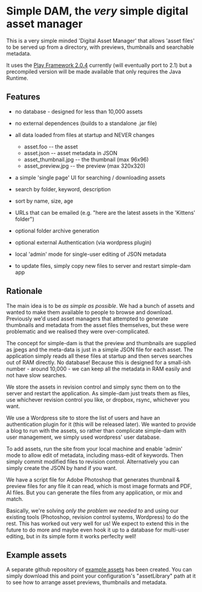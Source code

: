 Simple DAM, the *very* simple digital asset manager
===================================================

This is a very simple minded 'Digital Asset Manager' that allows 'asset files' to be served up from a directory, with previews, thumbnails and searchable metadata. 

It uses the [Play Framework 2.0.4](http://www.playframework.com/) currently (will eventually port to 2.1) but a precompiled version will be made available that only requires the Java Runtime.

Features
--------

* no database - designed for less than 10,000 assets

* no external dependences (builds to a standalone .jar file)

* all data loaded from files at startup and NEVER changes

    * asset.foo -- the asset
    * asset.json -- asset metadata in JSON
    * asset_thumbnail.jpg -- the thumbnail (max 96x96)
    * asset_preview.jpg -- the preview (max 320x320)

* a simple 'single page' UI for searching / downloading assets

* search by folder, keyword, description

* sort by name, size, age

* URLs that can be emailed (e.g. "here are the latest assets in the 'Kittens' folder")

* optional folder archive generation

* optional external Authentication (via wordpress plugin)

* local 'admin' mode for single-user editing of JSON metadata

* to update files, simply copy new files to server and restart simple-dam app


Rationale
---------

The main idea is to be *as simple as possible*. We had a bunch of assets and wanted to make them available to people to browse and download. Previously we'd used asset managers that attempted to generate thumbnails and metadata from the asset files themselves, but these were problematic and we realised they were over-complicated.

The concept for simple-dam is that the preview and thumbnails are supplied as jpegs and the meta-data is just in a simple JSON file for each asset. The application simply reads all these files at startup and then serves searches out of RAM directly. No database! Because this is designed for a small-ish number - around 10,000 - we can keep all the metadata in RAM easily and not have slow searches.

We store the assets in revision control and simply sync them on to the server and restart the application. As simple-dam just treats them as files, use whichever revision control you like, or dropbox, rsync, whichever you want.

We use a Wordpress site to store the list of users and have an authentication plugin for it (this will be released later). We wanted to provide a blog to run with the assets, so rather than complicate simple-dam with user management, we simply used wordpress' user database.

To add assets, run the site from your local machine and enable 'admin' mode to allow edit of metadata, including mass-edit of keywords. Then simply commit modified files to revision control. Alternatively you can simply create the JSON by hand if you want.

We have a script file for Adobe Photoshop that generates thumbnail & preview files for any file it can read, which is most image formats and PDF, AI files. But you can generate the files from any application, or mix and match.

Basically, we're solving *only the problem we needed to* and using our existing tools (Photoshop, revision control systems, Wordpress) to do the rest. This has worked out very well for us! We expect to extend this in the future to do more and maybe even hook it up to a database for multi-user editing, but in its simple form it works perfeclty well!


Example assets
--------------

A separate github repository of [example assets](https://github.com/mindcandy/simple-dam-assets-example) has been created. You can simply download this and point your configuration's "assetLibrary" path at it to see how to arrange asset previews, thumbnails and metadata.
